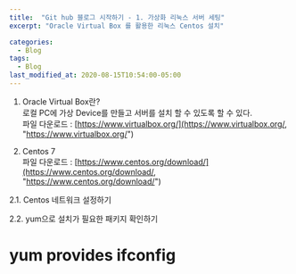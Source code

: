 ```yaml
---
title:  "Git hub 블로그 시작하기 - 1. 가상화 리눅스 서버 세팅"
excerpt: "Oracle Virtual Box 를 활용한 리눅스 Centos 설치"

categories:
  - Blog
tags:
  - Blog
last_modified_at: 2020-08-15T10:54:00-05:00
---
```


1. Oracle Virtual Box란?  
로컬 PC에 가상 Device를 만들고 서버를 설치 할 수 있도록 할 수 있다.  
파일 다운로드 : [https://www.virtualbox.org/](https://www.virtualbox.org/, "https://www.virtualbox.org/")  

2. Centos 7  
파일 다운로드 : [https://www.centos.org/download/](https://www.centos.org/download/, "https://www.centos.org/download/")  

2.1. Centos 네트워크 설정하기  

2.2. yum으로 설치가 필요한 패키지 확인하기  
# yum provides ifconfig  
